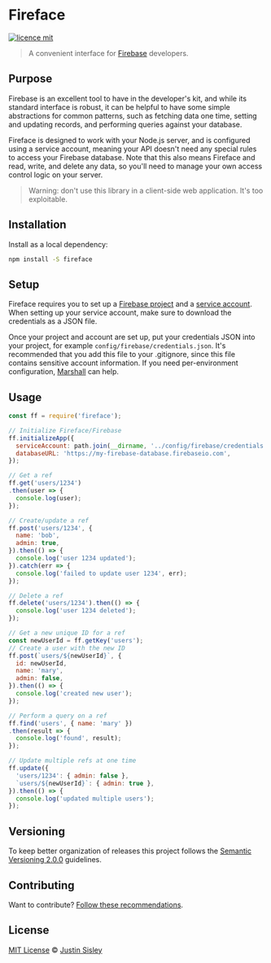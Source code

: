 # Fireface

[![licence mit](https://img.shields.io/badge/licence-MIT-blue.svg)](https://github.com/justinsisley/fireface/blob/master/LICENSE)

> A convenient interface for [Firebase](https://firebase.google.com/) developers.

## Purpose

Firebase is an excellent tool to have in the developer's kit, and while its standard interface is robust, it can be helpful to have some simple abstractions for common patterns, such as fetching data one time, setting and updating records, and performing queries against your database.

Fireface is designed to work with your Node.js server, and is configured using a service account, meaning your API doesn't need any special rules to access your Firebase database. Note that this also means Fireface and read, write, and delete any data, so you'll need to manage your own access control logic on your server.

> Warning: don't use this library in a client-side web application. It's too exploitable.

## Installation

Install as a local dependency:

```bash
npm install -S fireface
```

## Setup

Fireface requires you to set up a [Firebase project](https://console.firebase.google.com/) and a [service account](https://firebase.google.com/docs/server/setup). When setting up your service account, make sure to download the credentials as a JSON file.

Once your project and account are set up, put your credentials JSON into your project, for example `config/firebase/credentials.json`. It's recommended that you add this file to your .gitignore, since this file contains sensitive account information. If you need per-environment configuration, [Marshall](https://github.com/justinsisley/marshall) can help.

## Usage

```javascript
const ff = require('fireface');

// Initialize Fireface/Firebase
ff.initializeApp({
  serviceAccount: path.join(__dirname, '../config/firebase/credentials.json'),
  databaseURL: 'https://my-firebase-database.firebaseio.com',
});

// Get a ref
ff.get('users/1234')
.then(user => {
  console.log(user);
});

// Create/update a ref
ff.post('users/1234', {
  name: 'bob',
  admin: true,
}).then(() => {
  console.log('user 1234 updated');
}).catch(err => {
  console.log('failed to update user 1234', err);
});

// Delete a ref
ff.delete('users/1234').then(() => {
  console.log('user 1234 deleted');
});

// Get a new unique ID for a ref
const newUserId = ff.getKey('users');
// Create a user with the new ID
ff.post(`users/${newUserId}`, {
  id: newUserId,
  name: 'mary',
  admin: false,
}).then(() => {
  console.log('created new user');
});

// Perform a query on a ref
ff.find('users', { name: 'mary' })
.then(result => {
  console.log('found', result);
});

// Update multiple refs at one time
ff.update({
  'users/1234': { admin: false },
  `users/${newUserId}`: { admin: true },
}).then(() => {
  console.log('updated multiple users');
});
```

## Versioning

To keep better organization of releases this project follows the [Semantic Versioning 2.0.0](http://semver.org/) guidelines.

## Contributing
Want to contribute? [Follow these recommendations](https://github.com/justinsisley/fireface/blob/master/CONTRIBUTING.md).

## License
[MIT License](https://github.com/justinsisley/fireface/blob/master/LICENSE.md) © [Justin Sisley](http://justinsisley.com/)